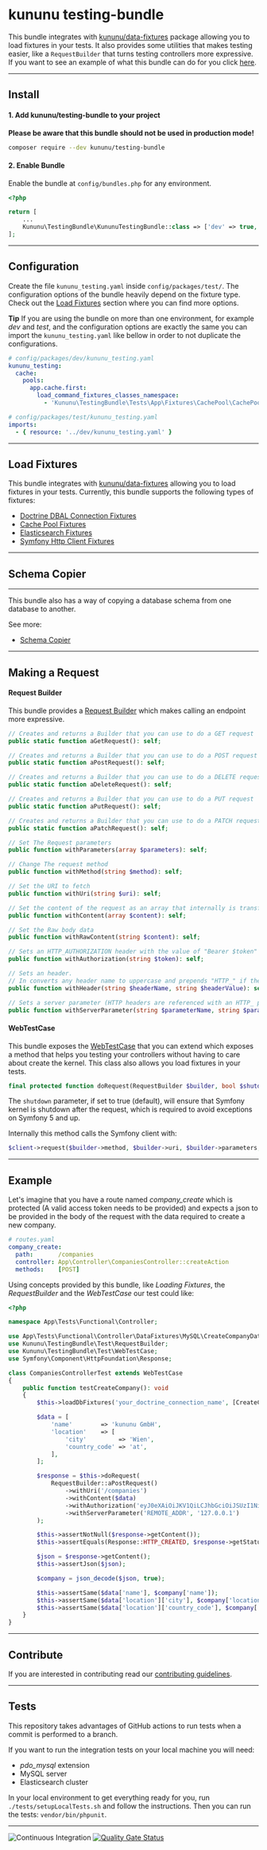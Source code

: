 # kununu testing-bundle

This bundle integrates with [kununu/data-fixtures](https://github.com/kununu/data-fixtures) package allowing you to load fixtures in your tests. 
It also provides some utilities that makes testing easier, like a `RequestBuilder` that turns testing controllers more expressive. If you want to see an example of what this bundle can do for you click [here](#Example).

------------------------------------

## Install

#### 1. Add kununu/testing-bundle to your project

**Please be aware that this bundle should not be used in production mode!**

```bash
composer require --dev kununu/testing-bundle
```

#### 2. Enable Bundle

Enable the bundle at `config/bundles.php` for any environment.

```php
<?php

return [
    ...
    Kununu\TestingBundle\KununuTestingBundle::class => ['dev' => true, 'test' => true],
];
```

--------------------

## Configuration

Create the file `kununu_testing.yaml` inside `config/packages/test/`.
The configuration options of the bundle heavily depend on the fixture type. Check out the [Load Fixtures](#Load-Fixtures) section where you can find more options.

**Tip**
If you are using the bundle on more than one environment, for example *dev* and *test*, and the configuration options are exactly the same you can import the `kununu_testing.yaml` like bellow in order to not duplicate the configurations.

```yaml
# config/packages/dev/kununu_testing.yaml
kununu_testing:
  cache:
    pools:
      app.cache.first:
        load_command_fixtures_classes_namespace:
          - 'Kununu\TestingBundle\Tests\App\Fixtures\CachePool\CachePoolFixture1'
```

```yaml
# config/packages/test/kununu_testing.yaml
imports:
  - { resource: '../dev/kununu_testing.yaml' }
```

--------------------

## Load Fixtures

This bundle integrates with [kununu/data-fixtures](https://github.com/kununu/data-fixtures) allowing you to load fixtures in your tests.
Currently, this bundle supports the following types of fixtures:

- [Doctrine DBAL Connection Fixtures](/docs/FixturesTypes/doctrine-dbal-connection-fixtures.md)
- [Cache Pool Fixtures](/docs/FixturesTypes/cache-pool-fixtures.md)
- [Elasticsearch Fixtures](/docs/FixturesTypes/elasticsearch.md)
- [Symfony Http Client Fixtures](/docs/FixturesTypes/symfony-http-client.md)

--------------------

## Schema Copier

-----------------------

This bundle also has a way of copying a database schema from one database to another.

See more:

- [Schema Copier](/docs/SchemaCopier/schema-copier.md)

------------------------------

## Making a Request

#### Request Builder

This bundle provides a [Request Builder](https://github.com/kununu/testing-bundle/blob/master/src/Test/RequestBuilder.php) which makes calling an endpoint more expressive.

```php
// Creates and returns a Builder that you can use to do a GET request
public static function aGetRequest(): self;

// Creates and returns a Builder that you can use to do a POST request
public static function aPostRequest(): self;

// Creates and returns a Builder that you can use to do a DELETE request
public static function aDeleteRequest(): self;

// Creates and returns a Builder that you can use to do a PUT request
public static function aPutRequest(): self;

// Creates and returns a Builder that you can use to do a PATCH request
public static function aPatchRequest(): self;

// Set The Request parameters
public function withParameters(array $parameters): self;

// Change The request method
public function withMethod(string $method): self;

// Set the URI to fetch
public function withUri(string $uri): self;

// Set the content of the request as an array that internally is transformed to a json and provided as the raw body data
public function withContent(array $content): self;

// Set the Raw body data
public function withRawContent(string $content): self;

// Sets an HTTP_AUTHORIZATION header with the value of "Bearer $token"
public function withAuthorization(string $token): self;

// Sets an header. 
// In converts any header name to uppercase and prepends "HTTP_" if the header name does not contains it
public function withHeader(string $headerName, string $headerValue): self;

// Sets a server parameter (HTTP headers are referenced with an HTTP_ prefix as PHP does)
public function withServerParameter(string $parameterName, string $parameterValue): self;
```

#### WebTestCase

This bundle exposes the [WebTestCase](https://github.com/kununu/testing-bundle/blob/master/src/Test/WebTestCase.php) that you can extend which exposes a method that helps you testing your controllers without having to care about create the kernel. This class also allows you load fixtures in your tests.

```php
final protected function doRequest(RequestBuilder $builder, bool $shutdown = true): Symfony\Component\HttpFoundation\Response
```

The `shutdown` parameter, if set to true (default), will ensure that Symfony kernel is shutdown after the request, which is required to avoid exceptions on Symfony 5 and up.

Internally this method calls the Symfony client with:

```php
$client->request($builder->method, $builder->uri, $builder->parameters, $builder->files, $builder->server, $builder->content);
```

--------------------------

## Example

Let's imagine that you have a route named *company_create* which is protected (A valid access token needs to be provided) and expects a json to be provided in the body of the request with the data required to create a new company.

```yaml
# routes.yaml
company_create:
  path:       /companies
  controller: App\Controller\CompaniesController::createAction
  methods:    [POST]
```

Using concepts provided by this bundle, like *Loading Fixtures*, the *RequestBuilder* and the *WebTestCase* our test could like:

```php
<?php

namespace App\Tests\Functional\Controller;

use App\Tests\Functional\Controller\DataFixtures\MySQL\CreateCompanyDataFixtures;
use Kununu\TestingBundle\Test\RequestBuilder;
use Kununu\TestingBundle\Test\WebTestCase;
use Symfony\Component\HttpFoundation\Response;

class CompaniesControllerTest extends WebTestCase
{
    public function testCreateCompany(): void
    {
        $this->loadDbFixtures('your_doctrine_connection_name', [CreateCompanyDataFixtures::class]);

        $data = [
            'name'        => 'kununu GmbH',
            'location'    => [
                'city'         => 'Wien',
                'country_code' => 'at',
            ],
        ];

        $response = $this->doRequest(
            RequestBuilder::aPostRequest()
                ->withUri('/companies')
                ->withContent($data)
                ->withAuthorization('eyJ0eXAiOiJKV1QiLCJhbGciOiJSUzI1NiIsImp0aSI6IjYyZDVkNzc5NmQxOTk')
                ->withServerParameter('REMOTE_ADDR', '127.0.0.1')
        );

        $this->assertNotNull($response->getContent());
        $this->assertEquals(Response::HTTP_CREATED, $response->getStatusCode());

        $json = $response->getContent();
        $this->assertJson($json);

        $company = json_decode($json, true);

        $this->assertSame($data['name'], $company['name']);
        $this->assertSame($data['location']['city'], $company['location']['city']);
        $this->assertSame($data['location']['country_code'], $company['location']['country_code']);
    }
}
```

------------------------------

## Contribute

If you are interested in contributing read our [contributing guidelines](/CONTRIBUTING.md).

------------------------------


## Tests

This repository takes advantages of GitHub actions to run tests when a commit is performed to a branch.

If you want to run the integration tests on your local machine you will need:
- *pdo_mysql* extension
- MySQL server
- Elasticsearch cluster

In your local environment to get everything ready for you, run `./tests/setupLocalTests.sh` and follow the instructions.
Then you can run the tests: `vendor/bin/phpunit`.

------------------------------

![Continuous Integration](https://github.com/kununu/testing-bundle/actions/workflows/continuous-integration.yml/badge.svg)
[![Quality Gate Status](https://sonarcloud.io/api/project_badges/measure?project=kununu_testing-bundle&metric=alert_status)](https://sonarcloud.io/dashboard?id=kununu_testing-bundle)
